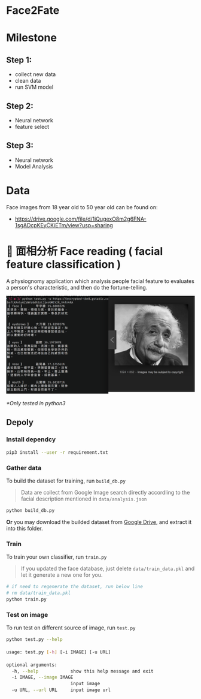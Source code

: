 # Face2Fate

# Milestone
## Step 1:
- collect new data
- clean data
- run SVM model

## Step 2:
- Neural network
- feature select

## Step 3:
-  Neural network
-  Model Analysis

# Data

Face images from 18 year old to 50 year old can be found on: 
- https://drive.google.com/file/d/1iQugexO8m2g6FNA-1sgADcpKEyCKiETm/view?usp=sharing


# :man_with_gua_pi_mao: 面相分析 Face reading ( facial feature classification ) 

A physiognomy application which analysis people facial feature to
evaluates a person's characteristic, and then do the fortune-telling. 

![Demo](docs/demo.png)

_*Only tested in python3_

## Depoly

### Install dependcy

```bash
pip3 install --user -r requirement.txt
```

### Gather data

To build the dataset for training, run `build_db.py`
>Data are collect from Google Image search directly accordling to the facial description mentioned in `data/analysis.json`

```bash
python build_db.py
```

**Or** you may download the builded dataset from [Google Drive](https://drive.google.com/file/d/1Glm-2v-7xdMjOtmyX686G7zxLsHksct5/view?usp=sharing), and extract it into this folder.

### Train

To train your own classifier, run `train.py`  
> If you updated the face database, just delete `data/train_data.pkl` and
> let it generate a new one for you.

```bash
# if need to regenerate the dataset, run below line
# rm data/train_data.pkl
python train.py
```

### Test on image

To run test on different source of image, run `test.py`

```bash
python test.py --help

usage: test.py [-h] [-i IMAGE] [-u URL]

optional arguments:
  -h, --help            show this help message and exit
  -i IMAGE, --image IMAGE
                        input image
  -u URL, --url URL     input image url
```






